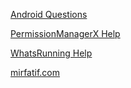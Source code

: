<p><a href="https://mirfatif.github.io/IAnswers">Android Questions</a></p>
<p><a href="https://mirfatif.github.io/PermissionManagerX/help">PermissionManagerX Help</a></p>
<p><a href="https://mirfatif.github.io/WhatsRunning/help">WhatsRunning Help</a></p>
<p><a href="https://mirfatif.com">mirfatif.com</a></p>
